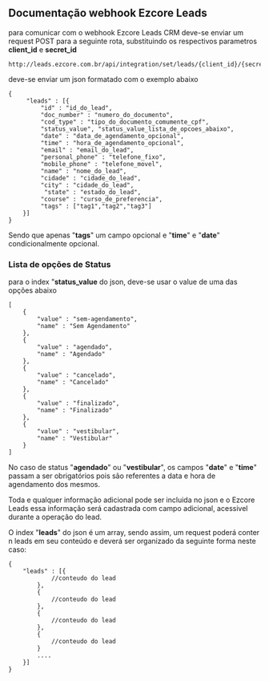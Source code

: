 ## Documentação webhook Ezcore Leads

para comunicar com o webhook Ezcore Leads CRM deve-se enviar um request POST
para a seguinte rota, substituindo os respectivos parametros **client_id** e **secret_id** 

    http://leads.ezcore.com.br/api/integration/set/leads/{client_id}/{secret_key}

deve-se enviar um json formatado com o exemplo abaixo
```
{
     "leads" : [{
         "id" : "id_do_lead",
		 "doc_number" : "numero_do_documento",
		 "cod_type" : "tipo_do_documento_comumente_cpf",
		 "status_value", "status_value_lista_de_opcoes_abaixo",
		 "date" : "data_de_agendamento_opcional",
		 "time" : "hora_de_agendamento_opcional",
         "email" : "email_do_lead",
         "personal_phone" : "telefone_fixo",
         "mobile_phone" : "telefone_movel",
         "name" : "nome_do_lead",
         "cidade" : "cidade_do_lead",
         "city" : "cidade_do_lead",
          "state" : "estado_do_lead",
         "course" : "curso_de_preferencia",
		 "tags" : ["tag1","tag2","tag3"]
    }]
}
```

Sendo que apenas "**tags**" um campo opcional e "**time**" e "**date**" condicionalmente opcional.

### Lista de opções de Status
para o index "**status_value** do json, deve-se usar o value de uma das opções abaixo
```
[
	{
		"value" : "sem-agendamento",
		"name" : "Sem Agendamento"
	},
	{
		"value" : "agendado",
		"name" : "Agendado"
	},
	{
		"value" : "cancelado",
		"name" : "Cancelado"
	},
	{
		"value" : "finalizado",
		"name" : "Finalizado"
	},
	{
		"value" : "vestibular",
		"name" : "Vestibular"
	}
]
```
No caso de status "**agendado**" ou "**vestibular**", os campos "**date**" e "**time**" passam a ser obrigatórios pois são referentes a data e hora de agendamento dos mesmos.


Toda e qualquer informação adicional pode ser incluida no json e o Ezcore Leads essa informação será cadastrada com campo adicional, acessivel durante a operação do lead.

O index "**leads**" do json é um array, sendo assim, um request poderá conter n leads em seu conteúdo e deverá ser organizado da seguinte forma neste caso:
```
{
	"leads" : [{
	    	//conteudo do lead 
	    },
	    {
	    	//conteudo do lead 
	    },
	    {
	    	//conteudo do lead 
	    },
	    {
	    	//conteudo do lead 
	    }
	    ....
	}]
}
```
